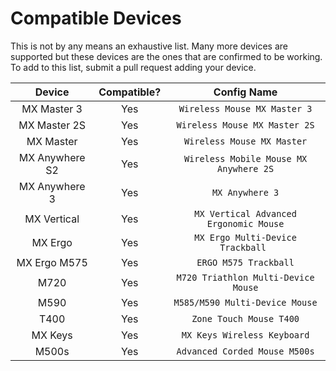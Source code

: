 # Compatible Devices

This is not by any means an exhaustive list. Many more devices are supported but these devices are the ones that are confirmed to be working. To add to this list, submit a pull request adding your device.

|     Device     | Compatible? |              Config Name               |
| :------------: | :---------: | :------------------------------------: |
|  MX Master 3   |     Yes     |      `Wireless Mouse MX Master 3`      |
|  MX Master 2S  |     Yes     |     `Wireless Mouse MX Master 2S`      |
|   MX Master    |     Yes     |       `Wireless Mouse MX Master`       |
| MX Anywhere S2 |     Yes     | `Wireless Mobile Mouse MX Anywhere 2S` |
| MX Anywhere 3  |     Yes     |            `MX Anywhere 3`             |
|  MX Vertical   |     Yes     | `MX Vertical Advanced Ergonomic Mouse` |
|    MX Ergo     |     Yes     |   `MX Ergo Multi-Device Trackball `    |
|  MX Ergo M575  |     Yes     |   `ERGO M575 Trackball`                |
|      M720      |     Yes     |  `M720 Triathlon Multi-Device Mouse`   |
|      M590      |     Yes     |     `M585/M590 Multi-Device Mouse`     |
|      T400      |     Yes     |        `Zone Touch Mouse T400`         |
|    MX Keys     |     Yes     |      `MX Keys Wireless Keyboard`       |
|      M500s     |     Yes     |     `Advanced Corded Mouse M500s`      |
